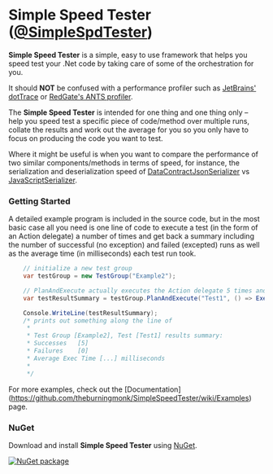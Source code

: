 # Simple Speed Tester ([@SimpleSpdTester](https://twitter.com/SimpleSpdTester))

**Simple Speed Tester** is a simple, easy to use framework that helps you speed test your .Net code by taking care of some of the orchestration for you.

It should **NOT** be confused with a performance profiler such as [JetBrains' dotTrace](http://www.jetbrains.com/profiler/) or [RedGate's ANTS profiler](http://www.red-gate.com/products/dotnet-development/ants-performance-profiler/).

The **Simple Speed Tester** is intended for one thing and one thing only – help you speed test a specific piece of code/method over multiple runs, collate the results and work out the average for you so you only have to focus on producing the code you want to test.

Where it might be useful is when you want to compare the performance of two similar components/methods in terms of speed, for instance, the serialization and deserialization speed of [DataContractJsonSerializer](http://msdn.microsoft.com/en-us/library/system.runtime.serialization.json.datacontractjsonserializer.aspx) vs [JavaScriptSerializer](http://msdn.microsoft.com/en-us/library/system.web.script.serialization.javascriptserializer.aspx).

### Getting Started

A detailed example program is included in the source code, but in the most basic case all you need is one line of code to execute a test (in the form of an Action delegate) a number of times and get back a summary including the number of successful (no exception) and failed (excepted) runs as well as the average time (in milliseconds) each test run took.

```csharp
    // initialize a new test group
    var testGroup = new TestGroup("Example2");

    // PlanAndExecute actually executes the Action delegate 5 times and returns the result summary
    var testResultSummary = testGroup.PlanAndExecute("Test1", () => ExecuteTest(), 5);

    Console.WriteLine(testResultSummary);
    /* prints out something along the line of
     *
     * Test Group [Example2], Test [Test1] results summary:
     * Successes   [5]
     * Failures    [0] 
     * Average Exec Time [...] milliseconds
     *
     */
```

For more examples, check out the [Documentation] (https://github.com/theburningmonk/SimpleSpeedTester/wiki/Examples) page.

### NuGet

Download and install **Simple Speed Tester** using [NuGet](http://nuget.org/packages/SimpleSpeedTester).

<a href="http://nuget.org/packages/SimpleSpeedTester"><img src="http://theburningmonk.com/images/sst-nuget-install.png" alt="NuGet package"/></a>
